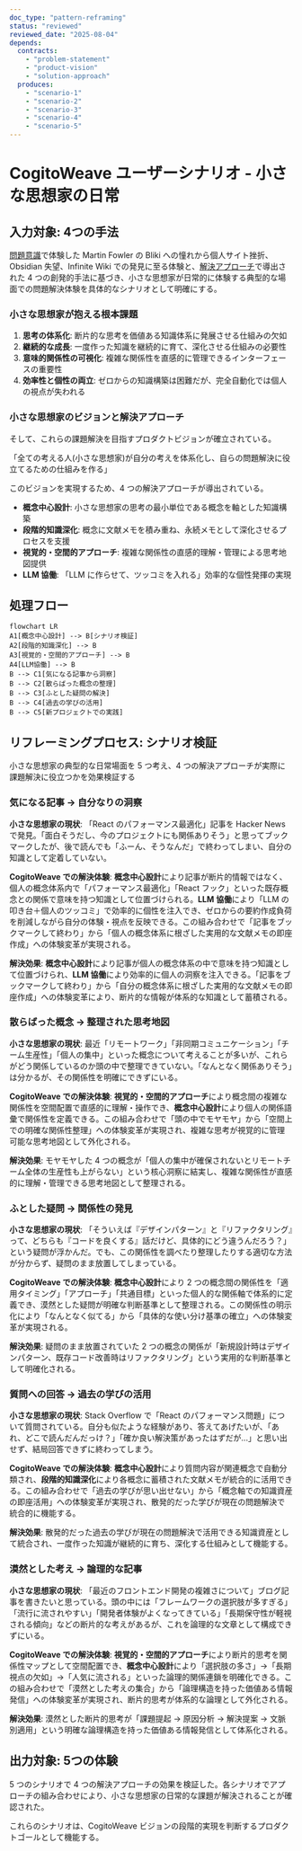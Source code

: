 ```yaml
---
doc_type: "pattern-reframing"
status: "reviewed"
reviewed_date: "2025-08-04"
depends:
  contracts:
    - "problem-statement"
    - "product-vision"
    - "solution-approach"
  produces:
    - "scenario-1"
    - "scenario-2"
    - "scenario-3"
    - "scenario-4"
    - "scenario-5"
---
```


# CogitoWeave ユーザーシナリオ - 小さな思想家の日常

## 入力対象: 4つの手法

[問題意識](01-problem-statement.md)で体験した Martin Fowler の Bliki への憧れから個人サイト挫折、Obsidian 失望、Infinite Wiki での発見に至る体験と、[解決アプローチ](04-solution-approach.md)で導出された 4 つの創発的手法に基づき、小さな思想家が日常的に体験する典型的な場面での問題解決体験を具体的なシナリオとして明確にする。

### 小さな思想家が抱える根本課題

<!-- PREMISE_BEGIN: problem-statement -->

1. **思考の体系化**: 断片的な思考を価値ある知識体系に発展させる仕組みの欠如
2. **継続的な成長**: 一度作った知識を継続的に育て、深化させる仕組みの必要性
3. **意味的関係性の可視化**: 複雑な関係性を直感的に管理できるインターフェースの重要性
4. **効率性と個性の両立**: ゼロからの知識構築は困難だが、完全自動化では個人の視点が失われる

<!-- PREMISE_END: problem-statement -->

### 小さな思想家のビジョンと解決アプローチ

そして、これらの課題解決を目指すプロダクトビジョンが確立されている。

<!-- PREMISE_BEGIN: product-vision -->

「全ての考える人(小さな思想家)が自分の考えを体系化し、自らの問題解決に役立てるための仕組みを作る」

<!-- PREMISE_END: product-vision -->

このビジョンを実現するため、4 つの解決アプローチが導出されている。

<!-- PREMISE_BEGIN: solution-approach -->

- **概念中心設計**: 小さな思想家の思考の最小単位である概念を軸とした知識構築
- **段階的知識深化**: 概念に文献メモを積み重ね、永続メモとして深化させるプロセスを支援
- **視覚的・空間的アプローチ**: 複雑な関係性の直感的理解・管理による思考地図提供
- **LLM 協働**: 「LLM に作らせて、ツッコミを入れる」効率的な個性発揮の実現

<!-- PREMISE_END: solution-approach -->

## 処理フロー

```mermaid
flowchart LR
A1[概念中心設計] --> B[シナリオ検証]
A2[段階的知識深化] --> B
A3[視覚的・空間的アプローチ] --> B
A4[LLM協働] --> B
B --> C1[気になる記事から洞察]
B --> C2[散らばった概念の整理]
B --> C3[ふとした疑問の解決]
B --> C4[過去の学びの活用]
B --> C5[新プロジェクトでの実践]
```

## リフレーミングプロセス: シナリオ検証

小さな思想家の典型的な日常場面を 5 つ考え、4 つの解決アプローチが実際に課題解決に役立つかを効果検証する

### 気になる記事 → 自分なりの洞察

**小さな思想家の現状**: 「React のパフォーマンス最適化」記事を Hacker News で発見。「面白そうだし、今のプロジェクトにも関係ありそう」と思ってブックマークしたが、後で読んでも「ふーん、そうなんだ」で終わってしまい、自分の知識として定着していない。

<!-- GLOBAL_CONCLUSION_BEGIN: scenario-1 -->

**CogitoWeave での解決体験**: **概念中心設計**により記事が断片的情報ではなく、個人の概念体系内で「パフォーマンス最適化」「React フック」といった既存概念との関係で意味を持つ知識として位置づけられる。**LLM 協働**により「LLM の叩き台＋個人のツッコミ」で効率的に個性を注入でき、ゼロからの要約作成負荷を削減しながら自分の体験・視点を反映できる。この組み合わせで「記事をブックマークして終わり」から「個人の概念体系に根ざした実用的な文献メモの即座作成」への体験変革が実現される。

<!-- GLOBAL_CONCLUSION_END: scenario-1 -->

**解決効果**: **概念中心設計**により記事が個人の概念体系の中で意味を持つ知識として位置づけられ、**LLM 協働**により効率的に個人の洞察を注入できる。「記事をブックマークして終わり」から「自分の概念体系に根ざした実用的な文献メモの即座作成」への体験変革により、断片的な情報が体系的な知識として蓄積される。

### 散らばった概念 → 整理された思考地図

**小さな思想家の現状**: 最近「リモートワーク」「非同期コミュニケーション」「チーム生産性」「個人の集中」といった概念について考えることが多いが、これらがどう関係しているのか頭の中で整理できていない。「なんとなく関係ありそう」は分かるが、その関係性を明確にできずにいる。

<!-- GLOBAL_CONCLUSION_BEGIN: scenario-2 -->

**CogitoWeave での解決体験**: **視覚的・空間的アプローチ**により概念間の複雑な関係性を空間配置で直感的に理解・操作でき、**概念中心設計**により個人の関係語彙で関係性を定義できる。この組み合わせで「頭の中でモヤモヤ」から「空間上での明確な関係性整理」への体験変革が実現され、複雑な思考が視覚的に管理可能な思考地図として外化される。

<!-- GLOBAL_CONCLUSION_END: scenario-2 -->

**解決効果**: モヤモヤした 4 つの概念が「個人の集中が確保されないとリモートチーム全体の生産性も上がらない」という核心洞察に結実し、複雑な関係性が直感的に理解・管理できる思考地図として整理される。

### ふとした疑問 → 関係性の発見

**小さな思想家の現状**: 「そういえば『デザインパターン』と『リファクタリング』って、どちらも『コードを良くする』話だけど、具体的にどう違うんだろう？」という疑問が浮かんだ。でも、この関係性を調べたり整理したりする適切な方法が分からず、疑問のまま放置してしまっている。

<!-- GLOBAL_CONCLUSION_BEGIN: scenario-3 -->

**CogitoWeave での解決体験**: **概念中心設計**により 2 つの概念間の関係性を「適用タイミング」「アプローチ」「共通目標」といった個人的な関係軸で体系的に定義でき、漠然とした疑問が明確な判断基準として整理される。この関係性の明示化により「なんとなく似てる」から「具体的な使い分け基準の確立」への体験変革が実現される。

<!-- GLOBAL_CONCLUSION_END: scenario-3 -->

**解決効果**: 疑問のまま放置されていた 2 つの概念の関係が「新規設計時はデザインパターン、既存コード改善時はリファクタリング」という実用的な判断基準として明確化される。

### 質問への回答 → 過去の学びの活用

**小さな思想家の現状**: Stack Overflow で「React のパフォーマンス問題」について質問されている。自分も似たような経験があり、答えてあげたいが、「あれ、どこで読んだんだっけ？」「確か良い解決策があったはずだが...」と思い出せず、結局回答できずに終わってしまう。

<!-- GLOBAL_CONCLUSION_BEGIN: scenario-4 -->

**CogitoWeave での解決体験**: **概念中心設計**により質問内容が関連概念で自動分類され、**段階的知識深化**により各概念に蓄積された文献メモが統合的に活用できる。この組み合わせで「過去の学びが思い出せない」から「概念軸での知識資産の即座活用」への体験変革が実現され、散発的だった学びが現在の問題解決で統合的に機能する。

<!-- GLOBAL_CONCLUSION_END: scenario-4 -->

**解決効果**: 散発的だった過去の学びが現在の問題解決で活用できる知識資産として統合され、一度作った知識が継続的に育ち、深化する仕組みとして機能する。

### 漠然とした考え → 論理的な記事

**小さな思想家の現状**: 「最近のフロントエンド開発の複雑さについて」ブログ記事を書きたいと思っている。頭の中には「フレームワークの選択肢が多すぎる」「流行に流されやすい」「開発者体験がよくなってきている」「長期保守性が軽視される傾向」などの断片的な考えがあるが、これを論理的な文章として構成できずにいる。

<!-- GLOBAL_CONCLUSION_BEGIN: scenario-5 -->

**CogitoWeave での解決体験**: **視覚的・空間的アプローチ**により断片的思考を関係性マップとして空間配置でき、**概念中心設計**により「選択肢の多さ」→「長期視点の欠如」→「人気に流される」といった論理的関係連鎖を明確化できる。この組み合わせで「漠然とした考えの集合」から「論理構造を持った価値ある情報発信」への体験変革が実現され、断片的思考が体系的な論理として外化される。

<!-- GLOBAL_CONCLUSION_END: scenario-5 -->

**解決効果**: 漠然とした断片的思考が「課題提起 → 原因分析 → 解決提案 → 文脈別適用」という明確な論理構造を持った価値ある情報発信として体系化される。

## 出力対象: 5つの体験

5 つのシナリオで 4 つの解決アプローチの効果を検証した。各シナリオでアプローチの組み合わせにより、小さな思想家の日常的な課題が解決されることが確認された。

これらのシナリオは、CogitoWeave ビジョンの段階的実現を判断するプロダクトゴールとして機能する。
